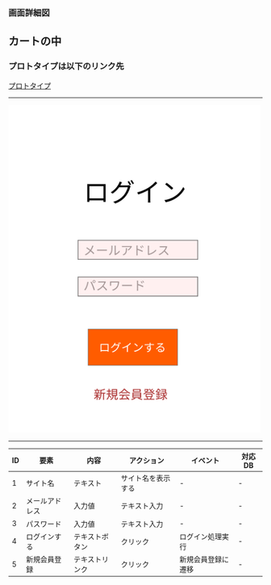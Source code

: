 ### 画面詳細図
## カートの中

### プロトタイプは以下のリンク先
[プロトタイプ]()

*****
<img src="../img/ログイン画面.png" width="500">

*****

|ID|要素|内容|アクション|イベント|対応DB|
|--|---|----|---------|-------|-------|
|1|サイト名|テキスト|サイト名を表示する|-|-|
|2|メールアドレス|入力値|テキスト入力|-|-|
|3|パスワード|入力値|テキスト入力|-|-|
|4|ログインする|テキストボタン|クリック|ログイン処理実行|-|
|5|新規会員登録|テキストリンク|クリック|新規会員登録に遷移|-|
